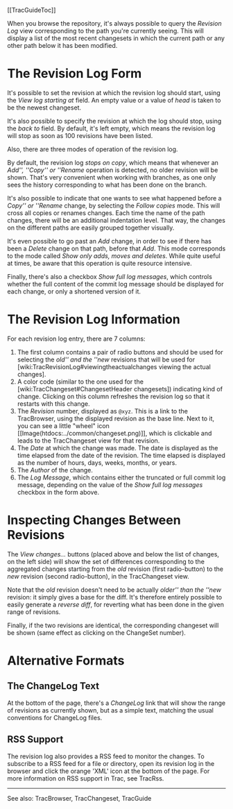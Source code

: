 [[TracGuideToc]]

When you browse the repository, it's always possible to query the 
_Revision Log_ view corresponding to the path you're currently seeing.
This will display a list of the most recent changesets in which the 
current path or any other path below it has been modified.

# The Revision Log Form

It's possible to set the revision at which the revision log should
start, using the _View log starting at_ field. An empty value
or a value of _head_ is taken to be the newest changeset. 

It's also possible to specify the revision at which the log should
stop, using the _back to_ field. By default, it's left empty, 
which means the revision log will stop as soon as 100 revisions have 
been listed.

Also, there are three modes of operation of the revision log.

By default, the revision log _stops on copy_, which means that 
whenever an _Add'', ''Copy'' or ''Rename_ operation is detected, 
no older revision will be shown. That's very convenient when working
with branches, as one only sees the history corresponding to what
has been done on the branch.

It's also possible to indicate that one wants to see what happened
before a _Copy'' or ''Rename_ change, by selecting the 
_Follow copies_ mode. This will cross all copies or renames changes.
Each time the name of the path changes, there will be an additional
indentation level. That way, the changes on the different paths
are easily grouped together visually.

It's even possible to go past an _Add_ change, in order to see 
if there has been a _Delete_ change on that path, before 
that _Add_. This mode corresponds to the mode called 
_Show only adds, moves and deletes_. 
While quite useful at times, be aware that this operation is quite 
resource intensive.

Finally, there's also a checkbox _Show full log messages_,
which controls whether the full content of the commit log message
should be displayed for each change, or only a shortened version of it.

# The Revision Log Information

For each revision log entry, there are 7 columns:
1. The first column contains a pair of radio buttons and should be used 
    for selecting the _old'' and the ''new_ revisions that will be 
    used for [wiki:TracRevisionLog#viewingtheactualchanges viewing the actual changes].
1. A color code (similar to the one used for the
    [wiki:TracChangeset#ChangesetHeader changesets]) indicating kind of change.
    Clicking on this column refreshes the revision log so that it restarts
    with this change.
1. The *Revision* number, displayed as `@xyz`.
    This is a link to the TracBrowser, using the displayed revision as the base line.
 Next to it, you can see a little "wheel" icon [[Image(htdocs:../common/changeset.png)]],  which is clickable and leads to the TracChangeset view for that revision.
1. The *Date* at which the change was made.
    The date is displayed as the time elapsed from the date of the revision. The time
    elapsed is displayed as the number of hours, days, weeks, months, or years.
1. The *Author* of the change.
1. The *Log Message*, which contains either the truncated or full commit 
    log message, depending on the value of the _Show full log messages_ 
    checkbox in the form above.
    

# Inspecting Changes Between Revisions

The _View changes..._ buttons (placed above and below the list
of changes, on the left side) will show the set of differences
corresponding to the aggregated changes starting from the _old_
revision (first radio-button) to the _new_ revision (second
radio-button), in the TracChangeset view.

Note that the _old_ revision doesn't need to be actually 
_older'' than the ''new_ revision: it simply gives a base
for the diff. It's therefore entirely possible to easily 
generate a _reverse diff_, for reverting what has been done
in the given range of revisions.

Finally, if the two revisions are identical, the corresponding
changeset will be shown (same effect as clicking on the ChangeSet number).

# Alternative Formats

## The ChangeLog Text

At the bottom of the page, there's a _ChangeLog_ link
that will show the range of revisions as currently shown,
but as a simple text, matching the usual conventions for
ChangeLog files.

## RSS Support

The revision log also provides a RSS feed to monitor the changes.
To subscribe to a RSS feed for a file or directory, open its
revision log in the browser and click the orange 'XML' icon at the bottom
of the page. For more information on RSS support in Trac, see TracRss.

----
See also: TracBrowser, TracChangeset, TracGuide
